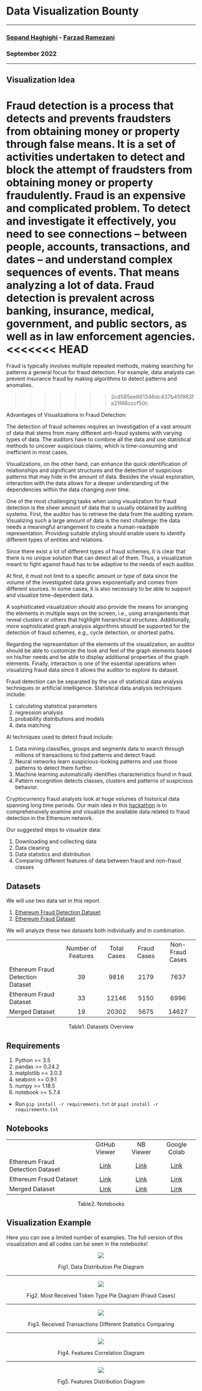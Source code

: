 # Data Visualization Bounty

--------------

### [Sepand Haghighi](https://github.com/sepandhaghighi) - [Farzad Ramezani](https://github.com/Farziiii)

### September 2022

--------------

## Visualization Idea

Fraud detection is a process that detects and prevents fraudsters from obtaining money or property through false means. It is a set of activities undertaken to detect and block the attempt of fraudsters from obtaining money or property fraudulently. Fraud is an expensive and complicated problem. To detect and investigate it effectively, you need to see connections – between people, accounts, transactions, and dates – and understand complex sequences of events. That means analyzing a lot of data.
Fraud detection is prevalent across banking, insurance, medical, government, and public sectors, as well as in law enforcement agencies.
<<<<<<< HEAD
=======
Fraud is typically involves multiple repeated methods, making searching for patterns a general focus for fraud detection. For example, data analysts can prevent insurance fraud by making algorithms to detect patterns and anomalies.
>>>>>>> 2cd585ee661346dc437b45f983fa21f48cccf50c

Advantages of Visualizations in Fraud Detection:

The detection of fraud schemes requires an investigation of a vast amount of data that stems from many different anti-fraud systems with varying types of data. The auditors have to combine all the data and use statistical methods to uncover suspicious claims, which is time-consuming and inefficient in most cases.

Visualizations, on the other hand, can enhance the quick identification of relationships and significant structures and the detection of suspicious patterns that may hide in the amount of data. Besides the visual exploration, interaction with the data allows for a deeper understanding of the dependencies within the data changing over time.

One of the most challenging tasks when using visualization for fraud detection is the sheer amount of data that is usually obtained by auditing systems. First, the auditor has to retrieve the data from the auditing system. Visualizing such a large amount of data is the next challenge: the data needs a meaningful arrangement to create a human-readable representation. Providing suitable styling should enable users to identify different types of entities and relations.

Since there exist a lot of different types of fraud schemes, it is clear that there is no unique solution that can detect all of them. Thus, a visualization meant to fight against fraud has to be adaptive to the needs of each auditor.

At first, it must not limit to a specific amount or type of data since the volume of the investigated data grows exponentially and comes from different sources. In some cases, it is also necessary to be able to support and visualize time-dependent data.

A sophisticated visualization should also provide the means for arranging the elements in multiple ways on the screen, i.e., using arrangements that reveal clusters or others that highlight hierarchical structures. Additionally, more sophisticated graph analysis algorithms should be supported for the detection of fraud schemes, e.g., cycle detection, or shortest paths.

Regarding the representation of the elements of the visualization, an auditor should be able to customize the look and feel of the graph elements based on his/her needs and be able to display additional properties of the graph elements. Finally, interaction is one of the essential operations when visualizing fraud data since it allows the auditor to explore its dataset.

Fraud detection can be separated by the use of statistical data analysis techniques or artificial intelligence. 
Statistical data analysis techniques include:

1. calculating statistical parameters
2. regression analysis
3. probability distributions and models
4. data matching

AI techniques used to detect fraud include:

1. Data mining classifies, groups and segments data to search through millions of transactions to find patterns and detect fraud.
2. Neural networks learn suspicious-looking patterns and use those patterns to detect them further.
3. Machine learning automatically identifies characteristics found in fraud.
4. Pattern recognition detects classes, clusters and patterns of suspicious behavior.

Cryptocurrency fraud analysts look at huge volumes of historical data spanning long time periods. Our main idea in this [hackathon](https://gitcoin.co/issue/29302) is to comprehensively examine and visualize the available data related to fraud detection in the Ethereum network.

Our suggested steps to visualize data:

1. Downloading and collecting data
2. Data cleaning
3. Data statistics and distribution
4. Comparing different features of data between fraud and non-fraud classes

## Datasets

We will use two data set in this report.

1. [Ethereum Fraud Detection Dataset](https://www.kaggle.com/datasets/vagifa/ethereum-frauddetection-dataset)
2. [Ethereum Fraud Dataset](https://www.kaggle.com/datasets/gescobero/ethereum-fraud-dataset)

We will analyze these two datasets both individually and in combination.

<div style="text-align:center;" align="center">
	<table style="text-align:center;border-collapse:collapse;">
		<th>
			<td>Number of Features</td>
			<td>Total Cases</td>
			<td>Fraud Cases</td>
			<td>Non-Fraud Cases</td>
		</th>
		<tr>
			<td style="text-align:left;">Ethereum Fraud Detection Dataset</td>
			<td>39</td>
			<td>9816</td>
			<td>2179</td>
			<td>7637</td>
		</tr>
		<tr>
			<td style="text-align:left;">Ethereum Fraud Dataset</td>
			<td>33</td>
			<td>12146</td>
			<td>5150</td>
			<td>6996</td>
		</tr>
		<tr>
			<td style="text-align:left;">Merged Dataset</td>
			<td>19</td>
			<td>20302</td>
			<td>5675</td>
			<td>14627</td>
		</tr>
	</table>
	<p>Table1. Datasets Overview</p>
</div>


## Requirements

1. Python >= 3.5
2. pandas >= 0.24.2
3. matplotlib >= 3.0.3
4. seaborn >= 0.9.1
5. numpy >= 1.18.5
6. notebook >= 5.7.4

- Run `pip install -r requirements.txt` or `pip3 install -r requirements.txt`

## Notebooks

<div style="text-align:center;" align="center">
	<table style="text-align:center;border-collapse:collapse;">
		<th>
			<td>GitHub Viewer</td>
			<td>NB Viewer</td>
			<td>Google Colab</td>
		</th>
		<tr>
			<td style="text-align:left;">Ethereum Fraud Detection Dataset</td>
			<td><a href="https://github.com/sepandhaghighi/Data-Visualization-Metamorphosis/blob/master/1.ipynb">Link</a></td>
			<td><a href="https://nbviewer.org/github/sepandhaghighi/Data-Visualization-Metamorphosis/blob/master/1.ipynb">Link</a></td>
			<td><a href="https://colab.research.google.com/github/sepandhaghighi/Data-Visualization-Metamorphosis/blob/master">Link</a></td>
		</tr>
		<tr>
			<td style="text-align:left;">Ethereum Fraud Dataset</td>
			<td><a href="https://github.com/sepandhaghighi/Data-Visualization-Metamorphosis/blob/master/2.ipynb">Link</a></td>
			<td><a href="https://nbviewer.org/github/sepandhaghighi/Data-Visualization-Metamorphosis/blob/master/2.ipynb">Link</a></td>
			<td><a href="https://colab.research.google.com/github/sepandhaghighi/Data-Visualization-Metamorphosis/blob/master">Link</a></td>
		</tr>
		<tr>
			<td style="text-align:left;">Merged Dataset</td>
			<td><a href="https://github.com/sepandhaghighi/Data-Visualization-Metamorphosis/blob/master/3.ipynb">Link</a></td>
			<td><a href="https://nbviewer.org/github/sepandhaghighi/Data-Visualization-Metamorphosis/blob/master/3.ipynb">Link</a></td>
			<td><a href="https://colab.research.google.com/github/sepandhaghighi/Data-Visualization-Metamorphosis/blob/master">Link</a></td>
		</tr>
	</table>
	<p>Table2. Notebooks</p>
</div>

## Visualization Example

Here you can see a limited number of examples. The full version of this visualization and all codes can be seen in the notebooks!

<div style="text-align:center;" align="center">
<img src="images/pie1.png">
<p>Fig1. Data Distribution Pie Diagram</p>
<hr/>

<img src="images/pie2.png">
<p>Fig2. Most Received Token Type Pie Diagram (Fraud Cases)</p>
<hr/>

<img src="images/hist.png">
<p>Fig3. Received Transactions Different Statistics Comparing</p>
<hr/>

<img src="images/corr.png">
<p>Fig4. Features Correlation Diagram</p>
<hr/>

<img src="images/box.png">
<p>Fig5. Features Distribution Diagram</p>
</div>


